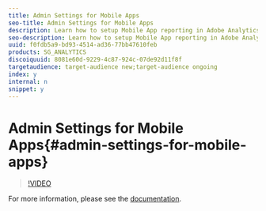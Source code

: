 ```yaml
---
title: Admin Settings for Mobile Apps
seo-title: Admin Settings for Mobile Apps
description: Learn how to setup Mobile App reporting in Adobe Analytics, including Lifecycle components, Location Tracking, and Background Hit reporting.
seo-description: Learn how to setup Mobile App reporting in Adobe Analytics, including Lifecycle components, Location Tracking, and Background Hit reporting.
uuid: f0fdb5a9-bd93-4514-ad36-77bb47610feb
products: SG_ANALYTICS
discoiquuid: 8081e60d-9229-4c87-924c-07de92d11f8f
targetaudience: target-audience new;target-audience ongoing
index: y
internal: n
snippet: y
---
```


# Admin Settings for Mobile Apps{#admin-settings-for-mobile-apps}

>[!VIDEO](https://video.tv.adobe.com/v/25961/?quality=12)

For more information, please see the [documentation](https://marketing.adobe.com/resources/help/en_US/mobile/gs.html).
